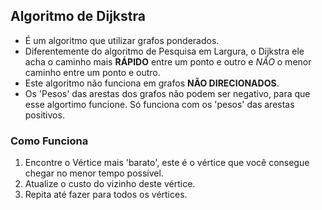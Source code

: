 ## Algoritmo de Dijkstra
- É um algoritmo que utilizar grafos ponderados.
- Diferentemente do algoritmo de Pesquisa em Largura, o Dijkstra ele acha o caminho mais **RÁPIDO** entre um ponto e outro e *NÃO* o menor caminho entre um ponto e outro.
- Este algoritmo não funciona em grafos **NÃO DIRECIONADOS**.
- Os 'Pesos' das arestas dos grafos não podem ser negativo, para que esse algortimo funcione. Só funciona com os 'pesos' das arestas positivos.

### Como Funciona
1. Encontre o Vértice mais 'barato', este é o vértice que você consegue chegar no menor tempo possível.
2. Atualize o custo do vizinho deste vértice.
3. Repita até fazer para todos os vértices.
